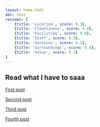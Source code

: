 ```yaml
---
layout: home.html
abc: test
reviews: [
    {title: 'Location', score: 9.3},
    {title: 'Cleanliness', score: 9.8},
    {title: 'Facilities', score: 9.8},
    {title: 'Staff', score: 9.5},
    {title: 'Services', score: 9.2},
    {title: 'Surroundings', score: 9.8},
    {title: 'Value', score: 9.3}
]
---
```


<h2>Read what I have to saaa</h2>

<a href="/posts/first-post/">First post</a>

<a href="/posts/second-post/">Second post</a>

<a href="/posts/third-post/">Third post</a>

<a href="/posts/fourth-post/">Fourth post</a>
